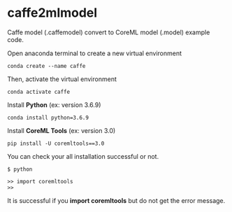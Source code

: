 # caffe2mlmodel
Caffe model (.caffemodel) convert to CoreML model (.model) example code.

Open anaconda terminal to create a new virtual environment

```
conda create --name caffe
```

Then, activate the virtual environment

```
conda activate caffe
```

Install **Python** (ex: version 3.6.9)

```
conda install python=3.6.9
```

Install **CoreML Tools** (ex: version 3.0)
```
pip install -U coremltools==3.0
```

You can check your all installation successful or not.

```
$ python

>> import coremltools
>> 
```

It is successful if you **import coremltools** but do not get the error message.
